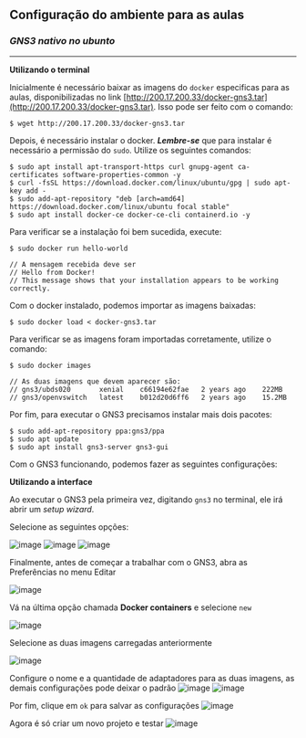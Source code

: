 ## Configuração do ambiente para as aulas
### *GNS3 nativo no ubunto*
---
**Utilizando o terminal**

Inicialmente é necessário baixar as imagens do `docker` especificas para as aulas, disponibilizadas no link [http://200.17.200.33/docker-gns3.tar](http://200.17.200.33/docker-gns3.tar). Isso pode ser feito com o comando:
```
$ wget http://200.17.200.33/docker-gns3.tar

```

Depois, é necessário instalar o docker. __*Lembre-se*__ que para instalar é necessário a permissão do `sudo`. Utilize os seguintes comandos:
```
$ sudo apt install apt-transport-https curl gnupg-agent ca-certificates software-properties-common -y
$ curl -fsSL https://download.docker.com/linux/ubuntu/gpg | sudo apt-key add -
$ sudo add-apt-repository "deb [arch=amd64] https://download.docker.com/linux/ubuntu focal stable"
$ sudo apt install docker-ce docker-ce-cli containerd.io -y
```

Para verificar se a instalação foi bem sucedida, execute:
```
$ sudo docker run hello-world

// A mensagem recebida deve ser
// Hello from Docker!
// This message shows that your installation appears to be working correctly.
```

Com o docker instalado, podemos importar as imagens baixadas:
```
$ sudo docker load < docker-gns3.tar

```

Para verificar se as imagens foram importadas corretamente, utilize o comando:
```
$ sudo docker images

// As duas imagens que devem aparecer são:
// gns3/ubds020       xenial    c66194e62fae   2 years ago    222MB
// gns3/openvswitch   latest    b012d20d6ff6   2 years ago    15.2MB
```
Por fim, para executar o GNS3 precisamos instalar mais dois pacotes:
```
$ sudo add-apt-repository ppa:gns3/ppa
$ sudo apt update
$ sudo apt install gns3-server gns3-gui
```

Com o GNS3 funcionando, podemos fazer as seguintes configurações:

**Utilizando a interface**

Ao executar o GNS3 pela primeira vez, digitando `gns3` no terminal, ele irá abrir um _setup wizard_.

Selecione as seguintes opções:

![image](https://github.com/Salgado2004/TADS_UFPR_2_Semestre/assets/53799801/800d3925-a2b8-4f36-b54a-bc79907dd4b6)
![image](https://github.com/Salgado2004/TADS_UFPR_2_Semestre/assets/53799801/073396e0-8a95-4ee2-bee4-01053ad4c201)
![image](https://github.com/Salgado2004/TADS_UFPR_2_Semestre/assets/53799801/3bce02e1-0c39-4caf-a4bb-79b9bbf52117)

Finalmente, antes de começar a trabalhar com o GNS3, abra as Preferências no menu Editar

![image](https://github.com/Salgado2004/TADS_UFPR_2_Semestre/assets/53799801/9a7d858f-0769-4933-bfaa-cb9b780d56c3)

Vá na última opção chamada **Docker containers** e selecione `new`

![image](https://github.com/Salgado2004/TADS_UFPR_2_Semestre/assets/53799801/1204871f-7085-42f5-baa0-51c195dcf9a9)

Selecione as duas imagens carregadas anteriormente

![image](https://github.com/Salgado2004/TADS_UFPR_2_Semestre/assets/53799801/060dbaa0-071a-4e1d-8f83-d7659ed4b25b)

Configure o nome e a quantidade de adaptadores para as duas imagens, as demais configurações pode deixar o padrão
![image](https://github.com/Salgado2004/TADS_UFPR_2_Semestre/assets/53799801/f34f03b9-e690-4e24-9157-87386df76df0)
![image](https://github.com/Salgado2004/TADS_UFPR_2_Semestre/assets/53799801/f2b898a1-2b95-44c5-9b7c-76f4f0231f76)

Por fim, clique em `ok` para salvar as configurações
![image](https://github.com/Salgado2004/TADS_UFPR_2_Semestre/assets/53799801/9093ffac-20f3-4319-8884-00213b7a8cd4)

Agora é só criar um novo projeto e testar
![image](https://github.com/Salgado2004/TADS_UFPR_2_Semestre/assets/53799801/b984a3ef-07ac-4063-a5f4-e13ca8ccf006)





